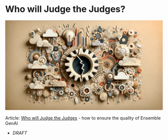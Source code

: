 # Who will Judge the Judges?

<banner class="page-header" role="banner">
  <img src="../assets/images/broken_gear.webp" alt="Banner Image" style="">
</banner>

Article: [Who will Judge the Judges](https://kaihuchen.github.io/articles/Judges/) - how to ensure the quality of Ensemble GenAI
  - *DRAFT*


